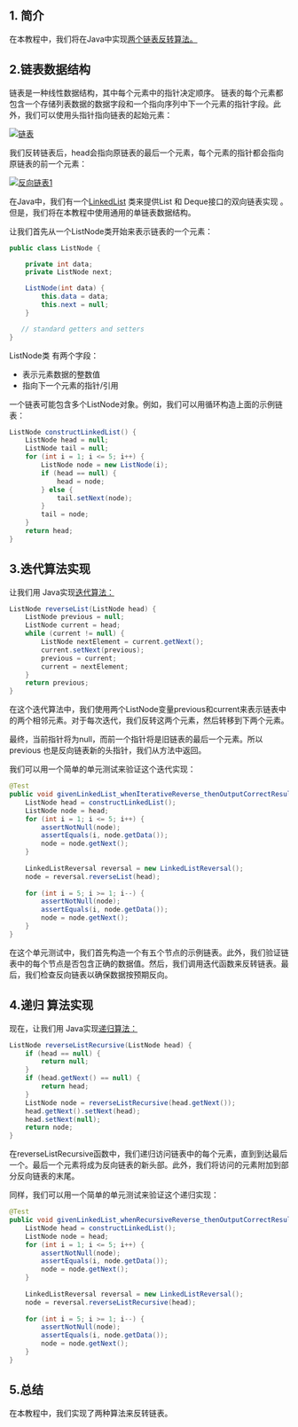## 1. 简介

在本教程中，我们将在Java中实现[两个链表反转算法。](https://www.baeldung.com/cs/reverse-linked-list)

## 2.链表数据结构

链表是一种线性数据结构，其中每个元素中的指针决定顺序。 链表的每个元素都包含一个存储列表数据的数据字段和一个指向序列中下一个元素的指针字段。此外，我们可以使用头指针指向链表的起始元素：

[![链表](https://www.baeldung.com/wp-content/uploads/2020/09/linkedlist.png)](https://www.baeldung.com/wp-content/uploads/2020/09/linkedlist.png)

我们反转链表后，head会指向原链表的最后一个元素，每个元素的指针都会指向原链表的前一个元素：

[![反向链表1](https://www.baeldung.com/wp-content/uploads/2020/09/reversedlinkedlist1.png)](https://www.baeldung.com/wp-content/uploads/2020/09/reversedlinkedlist1.png)

在Java中，我们有一个[LinkedList](https://www.baeldung.com/java-linkedlist) 类来提供List 和 Deque接口的双向链表实现 。但是，我们将在本教程中使用通用的单链表数据结构。

让我们首先从一个ListNode类开始来表示链表的一个元素：

```java
public class ListNode {

    private int data;
    private ListNode next;

    ListNode(int data) {
        this.data = data;
        this.next = null;
    }

   // standard getters and setters
}
```

ListNode类 有两个字段：

-   表示元素数据的整数值
-   指向下一个元素的指针/引用

一个链表可能包含多个ListNode对象。例如，我们可以用循环构造上面的示例链表：

```java
ListNode constructLinkedList() {
    ListNode head = null;
    ListNode tail = null;
    for (int i = 1; i <= 5; i++) {
        ListNode node = new ListNode(i);
        if (head == null) {
            head = node;
        } else {
            tail.setNext(node);
        }
        tail = node;
    }
    return head;
}
```

## 3.迭代算法实现

让我们用 Java实现[迭代算法：](https://www.baeldung.com/cs/reverse-linked-list#iterative)

```java
ListNode reverseList(ListNode head) {
    ListNode previous = null;
    ListNode current = head;
    while (current != null) {
        ListNode nextElement = current.getNext();
        current.setNext(previous);
        previous = current;
        current = nextElement;
    }
    return previous;
}
```

在这个迭代算法中，我们使用两个ListNode变量previous和current来表示链表中的两个相邻元素。对于每次迭代，我们反转这两个元素，然后转移到下两个元素。

最终，当前指针将为null，而前一个指针将是旧链表的最后一个元素。所以previous 也是反向链表新的头指针，我们从方法中返回。

我们可以用一个简单的单元测试来验证这个迭代实现：

```java
@Test
public void givenLinkedList_whenIterativeReverse_thenOutputCorrectResult() {
    ListNode head = constructLinkedList();
    ListNode node = head;
    for (int i = 1; i <= 5; i++) {
        assertNotNull(node);
        assertEquals(i, node.getData());
        node = node.getNext();
    }
 
    LinkedListReversal reversal = new LinkedListReversal();
    node = reversal.reverseList(head);
 
    for (int i = 5; i >= 1; i--) {
        assertNotNull(node);
        assertEquals(i, node.getData());
        node = node.getNext();
    }
}
```

在这个单元测试中，我们首先构造一个有五个节点的示例链表。此外，我们验证链表中的每个节点是否包含正确的数据值。然后，我们调用迭代函数来反转链表。最后，我们检查反向链表以确保数据按预期反向。

## 4.递归 算法实现

现在，让我们用 Java实现[递归算法：](https://www.baeldung.com/cs/reverse-linked-list#recursive)

```java
ListNode reverseListRecursive(ListNode head) {
    if (head == null) {
        return null;
    }
    if (head.getNext() == null) {
        return head;
    }
    ListNode node = reverseListRecursive(head.getNext());
    head.getNext().setNext(head);
    head.setNext(null);
    return node;
}
```

在reverseListRecursive函数中，我们递归访问链表中的每个元素，直到到达最后一个。最后一个元素将成为反向链表的新头部。此外，我们将访问的元素附加到部分反向链表的末尾。

同样，我们可以用一个简单的单元测试来验证这个递归实现：

```java
@Test
public void givenLinkedList_whenRecursiveReverse_thenOutputCorrectResult() {
    ListNode head = constructLinkedList();
    ListNode node = head;
    for (int i = 1; i <= 5; i++) {
        assertNotNull(node);
        assertEquals(i, node.getData());
        node = node.getNext();
    }
 
    LinkedListReversal reversal = new LinkedListReversal();
    node = reversal.reverseListRecursive(head);
 
    for (int i = 5; i >= 1; i--) {
        assertNotNull(node);
        assertEquals(i, node.getData());
        node = node.getNext();
    }
}
```

## 5.总结

在本教程中，我们实现了两种算法来反转链表。